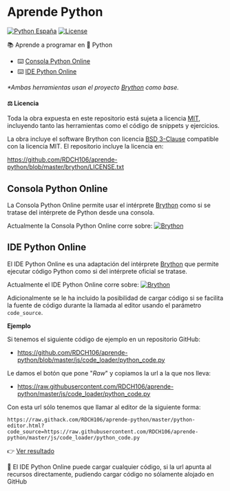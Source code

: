 # Aprende Python
[![Python España](https://img.shields.io/badge/Python-Espa%C3%B1a-blue.svg?maxAge=31536000&logo=github&colorA=e60000&colorB=ffcc12&style=flat)](https://www.es.python.org)
[![License](https://img.shields.io/github/license/rdch106/aprende-python.svg)](https://github.com/RDCH106/aprende-python/blob/master/LICENSE)

📚 Aprende a programar en 🐍 Python

- ⌨️ [Consola Python Online](https://raw.githack.com/RDCH106/aprende-python/master/python-console.html) 
- ⌨️ [IDE Python Online](https://raw.githack.com/RDCH106/aprende-python/master/python-editor.html)

_\*Ambas herramientas usan el proyecto [Brython](https://github.com/brython-dev/brython) como base._

#### ⚖️ Licencia

Toda la obra expuesta en este repositorio está sujeta a licencia [MIT](https://github.com/RDCH106/aprende-python/blob/master/LICENSE), incluyendo tanto las herramientas como el código de snippets y ejercicios.

La obra incluye el software Brython con licencia [BSD 3-Clause](https://github.com/brython-dev/brython/blob/master/LICENCE.txt) compatible con la licencia MIT. El repositorio incluye la licencia en:

https://github.com/RDCH106/aprende-python/blob/master/brython/LICENSE.txt

## Consola Python Online

La Consola Python Online permite usar el intérprete [Brython](https://github.com/brython-dev/brython) como si se tratase del intérprete de Python desde una consola.

Actualmente la Consola Python Online corre sobre: [![Brython](https://img.shields.io/badge/🐍_Brython-3.7.4-blue.svg?style=flat)](https://github.com/brython-dev/brython/releases/tag/3.7.0)

## IDE Python Online 

El IDE Python Online es una adaptación del intérprete [Brython](https://github.com/brython-dev/brython) que permite ejecutar código Python como si del intérprete oficial se tratase.

Actualmente el IDE Python Online corre sobre: [![Brython](https://img.shields.io/badge/🐍_Brython-3.7.4-blue.svg?style=flat)](https://github.com/brython-dev/brython/releases/tag/3.7.0)

Adicionalmente se le ha incluido la posibilidad de cargar código si se facilita la fuente de código durante la llamada al editor usando el parámetro  `code_source`.

**Ejemplo**

Si tenemos el siguiente código de ejemplo en un repositorio GitHub:

- https://github.com/RDCH106/aprende-python/blob/master/js/code_loader/python_code.py

Le damos el botón que pone "*Raw*" y copiamos la url a la que nos lleva:

- https://raw.githubusercontent.com/RDCH106/aprende-python/master/js/code_loader/python_code.py

Con esta url sólo tenemos que llamar al editor de la siguiente forma:

```
https://raw.githack.com/RDCH106/aprende-python/master/python-editor.html?code_source=https://raw.githubusercontent.com/RDCH106/aprende-python/master/js/code_loader/python_code.py
```

👉 [Ver resultado](https://raw.githack.com/RDCH106/aprende-python/master/python-editor.html?code_source=https://raw.githubusercontent.com/RDCH106/aprende-python/master/js/code_loader/python_code.py)

👀 El IDE Python Online puede cargar cualquier código, si la url apunta al recursos directamente, pudiendo cargar código no sólamente alojado en GitHub
